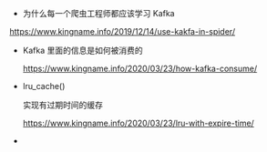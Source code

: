 



- 为什么每一个爬虫工程师都应该学习 Kafka

https://www.kingname.info/2019/12/14/use-kakfa-in-spider/



- Kafka 里面的信息是如何被消费的

  https://www.kingname.info/2020/03/23/how-kafka-consume/



- lru_cache()

  实现有过期时间的缓存

  https://www.kingname.info/2020/03/23/lru-with-expire-time/



- 